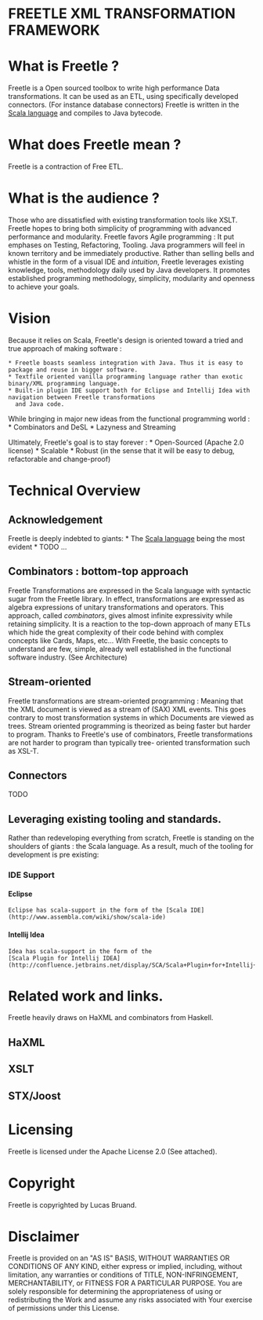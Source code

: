 
FREETLE XML TRANSFORMATION FRAMEWORK
====================================

# What is Freetle ?

Freetle is a Open sourced toolbox to write high performance Data transformations.
It can be used as an ETL, using specifically developed connectors.
(For instance database connectors)
Freetle is written in the [Scala language](http://www.scala-lang.org/) and compiles to Java bytecode.

# What does Freetle mean ?

Freetle is a contraction of Free ETL.

# What is the audience ?

Those who are dissatisfied with existing transformation tools like XSLT.
Freetle hopes to bring both simplicity of programming with advanced performance and modularity.
Freetle favors Agile programming : It put emphases on Testing, Refactoring, Tooling.
Java programmers will feel in known territory and be immediately productive.
Rather than selling bells and whistle in the form of a visual IDE and _intuition_,
Freetle leverages existing knowledge, tools, methodology daily used by Java developers.
It promotes established programming methodology, simplicity, modularity and openness to achieve your goals.

# Vision

Because it relies on Scala, Freetle's design is oriented toward a tried and true approach of making software :

    * Freetle boasts seamless integration with Java. Thus it is easy to package and reuse in bigger software.
    * Textfile oriented vanilla programming language rather than exotic binary/XML programming language.
    * Built-in plugin IDE support both for Eclipse and Intellij Idea with navigation between Freetle transformations
      and Java code.

While bringing in major new ideas from the functional programming world :
    * Combinators and DeSL
    * Lazyness and Streaming

Ultimately, Freetle's goal is to stay forever :
    * Open-Sourced (Apache 2.0 license)
    * Scalable
    * Robust (in the sense that it will be easy to debug, refactorable and change-proof)
 
# Technical Overview

## Acknowledgement
Freetle is deeply indebted to giants:
    * The [Scala language](http://www.scala-lang.org/) being the most evident
    * TODO ...

## Combinators : bottom-top approach
Freetle Transformations are expressed in the Scala language with syntactic sugar from the Freetle library.
In effect, transformations are expressed as algebra expressions of unitary transformations and operators.
This approach, called _combinators_, gives almost infinite expressivity while retaining simplicity.
It is a reaction to the top-down approach of many ETLs which hide the great complexity of their code behind
with complex concepts like Cards, Maps, etc...
With Freetle, the basic concepts to understand are few, simple, already well established in the functional
software industry.
(See Architecture)

## Stream-oriented
Freetle transformations are stream-oriented programming :
Meaning that the XML document is viewed as a stream of (SAX) XML events.
This goes contrary to most transformation systems in which Documents are viewed as trees.
Stream oriented programming is theorized as being faster but harder to program.
Thanks to Freetle's use of combinators, Freetle transformations are not harder to program than typically tree-
oriented transformation such as XSL-T.

## Connectors
TODO

## Leveraging existing tooling and standards.
Rather than redeveloping everything from scratch, Freetle is standing on the shoulders of giants :
the Scala language.
 As a result, much of the tooling for development is pre existing:
### IDE Support
#### Eclipse
    Eclipse has scala-support in the form of the [Scala IDE](http://www.assembla.com/wiki/show/scala-ide)

#### Intellij Idea
    Idea has scala-support in the form of the
    [Scala Plugin for Intellij IDEA](http://confluence.jetbrains.net/display/SCA/Scala+Plugin+for+Intellij+IDEA)

# Related work and links.

Freetle heavily draws on HaXML and combinators from Haskell.

## HaXML
## XSLT
## STX/Joost

# Licensing
Freetle is licensed under the Apache License 2.0 (See attached).


# Copyright
Freetle is copyrighted by Lucas Bruand.

# Disclaimer
Freetle is provided on an "AS IS" BASIS,
WITHOUT WARRANTIES OR CONDITIONS OF ANY KIND, either express or
implied, including, without limitation, any warranties or conditions
of TITLE, NON-INFRINGEMENT, MERCHANTABILITY, or FITNESS FOR A
PARTICULAR PURPOSE. You are solely responsible for determining the
appropriateness of using or redistributing the Work and assume any
risks associated with Your exercise of permissions under this License.
